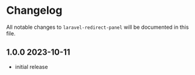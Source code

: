 # Changelog

All notable changes to `laravel-redirect-panel` will be documented in this file.

## 1.0.0 2023-10-11

- initial release
